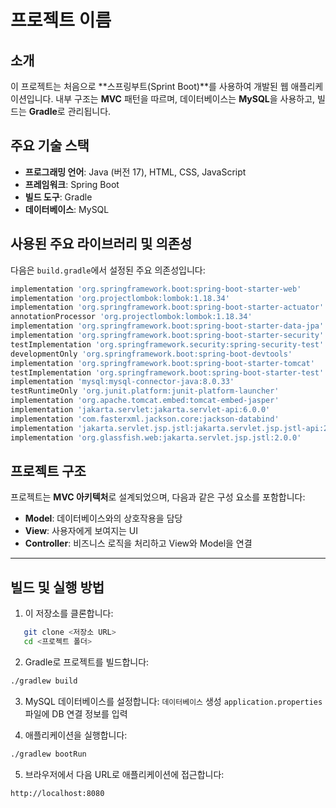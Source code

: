 # 프로젝트 이름

## 소개
이 프로젝트는 처음으로 **스프링부트(Sprint Boot)**를 사용하여 개발된 웹 애플리케이션입니다. 내부 구조는 **MVC** 패턴을 따르며, 데이터베이스는 **MySQL**을 사용하고, 빌드는 **Gradle**로 관리됩니다.

## 주요 기술 스택
- **프로그래밍 언어**: Java (버전 17), HTML, CSS, JavaScript
- **프레임워크**: Spring Boot
- **빌드 도구**: Gradle
- **데이터베이스**: MySQL

## 사용된 주요 라이브러리 및 의존성
다음은 `build.gradle`에서 설정된 주요 의존성입니다:

```gradle
implementation 'org.springframework.boot:spring-boot-starter-web'
implementation 'org.projectlombok:lombok:1.18.34'
implementation 'org.springframework.boot:spring-boot-starter-actuator'
annotationProcessor 'org.projectlombok:lombok:1.18.34'
implementation 'org.springframework.boot:spring-boot-starter-data-jpa'
implementation 'org.springframework.boot:spring-boot-starter-security'
testImplementation 'org.springframework.security:spring-security-test'
developmentOnly 'org.springframework.boot:spring-boot-devtools'
implementation 'org.springframework.boot:spring-boot-starter-tomcat'
testImplementation 'org.springframework.boot:spring-boot-starter-test'
implementation 'mysql:mysql-connector-java:8.0.33'
testRuntimeOnly 'org.junit.platform:junit-platform-launcher'
implementation 'org.apache.tomcat.embed:tomcat-embed-jasper'
implementation 'jakarta.servlet:jakarta.servlet-api:6.0.0'
implementation 'com.fasterxml.jackson.core:jackson-databind'
implementation 'jakarta.servlet.jsp.jstl:jakarta.servlet.jsp.jstl-api:2.0.0'
implementation 'org.glassfish.web:jakarta.servlet.jsp.jstl:2.0.0'
```

## 프로젝트 구조
프로젝트는 **MVC 아키텍처**로 설계되었으며, 다음과 같은 구성 요소를 포함합니다:

- **Model**: 데이터베이스와의 상호작용을 담당
- **View**: 사용자에게 보여지는 UI
- **Controller**: 비즈니스 로직을 처리하고 View와 Model을 연결

---

## 빌드 및 실행 방법
1. 이 저장소를 클론합니다:
```bash
   git clone <저장소 URL>
   cd <프로젝트 폴더>
```

2. Gradle로 프로젝트를 빌드합니다:
  ```bash
  ./gradlew build
  ```

3. MySQL 데이터베이스를 설정합니다:
  `데이터베이스` 생성
  `application.properties` 파일에 DB 연결 정보를 입력

4. 애플리케이션을 실행합니다:
  ```bash
  ./gradlew bootRun
  ```

5. 브라우저에서 다음 URL로 애플리케이션에 접근합니다:
  ``` 
  http://localhost:8080
  ```
